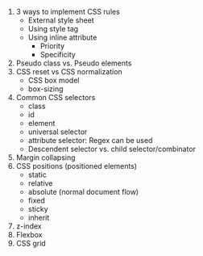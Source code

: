 1. 3 ways to implement CSS rules
   - External style sheet
   - Using style tag
   - Using inline attribute
     - Priority
     - Specificity
2. Pseudo class vs. Pseudo elements
3. CSS reset vs CSS normalization
   - CSS box model
   - box-sizing
4. Common CSS selectors
   - class
   - id
   - element
   - universal selector
   - attribute selector: Regex can be used
   - Descendent selector vs. child selector/combinator
5. Margin collapsing
6. CSS positions (positioned elements)
   - static
   - relative
   - absolute (normal document flow)
   - fixed
   - sticky
   - inherit
7. z-index
8. Flexbox
9. CSS grid
